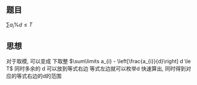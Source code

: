## 题目
$\sum\limits a_{i} \% d \le T$

## 思想
对于取模, 可以变成 下取整
$\sum\limits a_{i} - \left[\frac{a_{i}}{d}\right] d \le T$
同时多余的 d 可以放到等式右边
等式左边就可以枚举d 快速算出, 同时得到对应的等式右边的d的范围

